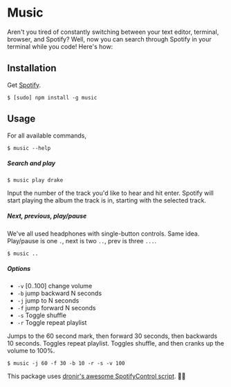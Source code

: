 # Music

Aren't you tired of constantly switching between your text editor, terminal, browser, and Spotify? Well, now you can search through Spotify in your terminal while you code! Here's how:

## Installation

Get [Spotify](https://www.spotify.com/).

```
$ [sudo] npm install -g music
```

## Usage

For all available commands,

```
$ music --help
```

##### Search and play

```
$ music play drake
```

Input the number of the track you'd like to hear and hit enter. Spotify will start playing the album the track is in, starting with the selected track.

##### Next, previous, play/pause

We've all used headphones with single-button controls. Same idea. Play/pause is one `.`, next is two `..`, prev is three `...`.

```
$ music ..
```

##### Options

 - `-v` [0..100] change volume
 - `-b` jump backward N seconds
 - `-j` jump to N seconds
 - `-f` jump forward N seconds
 - `-s` Toggle shuffle
 - `-r` Toggle repeat playlist

Jumps to the 60 second mark, then forward 30 seconds, then backwards 10 seconds. Toggles repeat playlist. Toggles shuffle, and then cranks up the volume to 100%.

```
$ music -j 60 -f 30 -b 10 -r -s -v 100
```

This package uses [dronir's awesome SpotifyControl script](https://github.com/dronir/SpotifyControl). 👏👏
